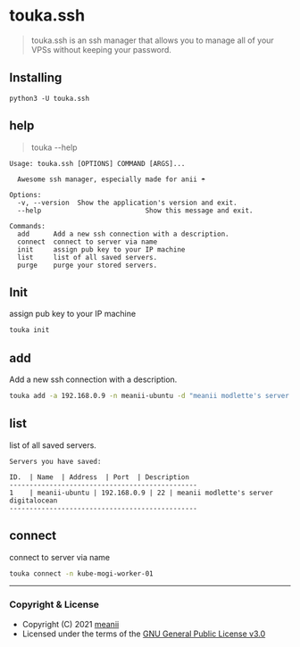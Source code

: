 # touka.ssh
> touka.ssh is an ssh manager that allows you to manage all of your VPSs without keeping your password.

## Installing
```
python3 -U touka.ssh
```


## help 
> touka --help
```
Usage: touka.ssh [OPTIONS] COMMAND [ARGS]...

  Awesome ssh manager, especially made for anii ☂️

Options:
  -v, --version  Show the application's version and exit.
  --help                          Show this message and exit.

Commands:
  add      Add a new ssh connection with a description.
  connect  connect to server via name
  init     assign pub key to your IP machine
  list     list of all saved servers.
  purge    purge your stored servers.
```
## Init
assign pub key to your IP machine
```sh
touka init
```

## add
Add a new ssh connection with a description.
```sh
touka add -a 192.168.0.9 -n meanii-ubuntu -d "meanii modlette's server digitalocean"
```

## list
list of all saved servers.

```
Servers you have saved:

ID.  | Name  | Address  | Port  | Description  
-----------------------------------------------
1    | meanii-ubuntu | 192.168.0.9 | 22 | meanii modlette's server digitalocean 
-----------------------------------------------
```

## connect
connect to server via name
```sh
touka connect -n kube-mogi-worker-01
```

---
###  Copyright & License
- Copyright (C)  2021 [meanii](https://github.om/meanii )
- Licensed under the terms of the [GNU General Public License v3.0](https://github.com/meanii/touka.shh/blob/main/LICENSE)